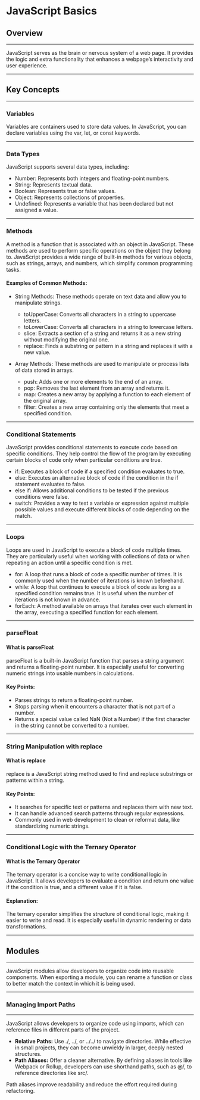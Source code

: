 # JavaScript Basics

## Overview
---

JavaScript serves as the brain or nervous system of a web page. It provides the logic and extra functionality that enhances a webpage’s interactivity and user experience.

---

## Key Concepts
---

### Variables

Variables are containers used to store data values. In JavaScript, you can declare variables using the <span class="emphasis">var</span>, <span class="emphasis">let</span>, or <span class="emphasis">const</span> keywords.

---

### Data Types

JavaScript supports several data types, including:
- <span class="emphasis">Number</span>: Represents both integers and floating-point numbers.
- <span class="emphasis">String</span>: Represents textual data.
- <span class="emphasis">Boolean</span>: Represents true or false values.
- <span class="emphasis">Object</span>: Represents collections of properties.
- <span class="emphasis">Undefined</span>: Represents a variable that has been declared but not assigned a value.

---

### Methods

A method is a function that is associated with an object in JavaScript. These methods are used to perform specific operations on the object they belong to. JavaScript provides a wide range of built-in methods for various objects, such as strings, arrays, and numbers, which simplify common programming tasks.

#### Examples of Common Methods:

- String Methods: These methods operate on text data and allow you to manipulate strings.
  - <span class="emphasis">toUpperCase</span>: Converts all characters in a string to uppercase letters.
  - <span class="emphasis">toLowerCase</span>: Converts all characters in a string to lowercase letters.
  - <span class="emphasis">slice</span>: Extracts a section of a string and returns it as a new string without modifying the original one.
  - <span class="emphasis">replace</span>: Finds a substring or pattern in a string and replaces it with a new value.

- Array Methods: These methods are used to manipulate or process lists of data stored in arrays.
  - <span class="emphasis">push</span>: Adds one or more elements to the end of an array.
  - <span class="emphasis">pop</span>: Removes the last element from an array and returns it.
  - <span class="emphasis">map</span>: Creates a new array by applying a function to each element of the original array.
  - <span class="emphasis">filter</span>: Creates a new array containing only the elements that meet a specified condition.

---

### Conditional Statements

JavaScript provides conditional statements to execute code based on specific conditions. They help control the flow of the program by executing certain blocks of code only when particular conditions are true.

- <span class="emphasis">if</span>: Executes a block of code if a specified condition evaluates to true.
- <span class="emphasis">else</span>: Executes an alternative block of code if the condition in the if statement evaluates to false.
- <span class="emphasis">else if</span>: Allows additional conditions to be tested if the previous conditions were false.
- <span class="emphasis">switch</span>: Provides a way to test a variable or expression against multiple possible values and execute different blocks of code depending on the match.

---

### Loops

Loops are used in JavaScript to execute a block of code multiple times. They are particularly useful when working with collections of data or when repeating an action until a specific condition is met.

- <span class="emphasis">for</span>: A loop that runs a block of code a specific number of times. It is commonly used when the number of iterations is known beforehand.
- <span class="emphasis">while</span>: A loop that continues to execute a block of code as long as a specified condition remains true. It is useful when the number of iterations is not known in advance.
- <span class="emphasis">forEach</span>: A method available on arrays that iterates over each element in the array, executing a specified function for each element.

---

### parseFloat

#### What is parseFloat

<span class="emphasis">parseFloat</span> is a built-in JavaScript function that parses a string argument and returns a floating-point number. It is especially useful for converting numeric strings into usable numbers in calculations.

#### Key Points:

- Parses strings to return a floating-point number.
- Stops parsing when it encounters a character that is not part of a number.
- Returns a special value called NaN (Not a Number) if the first character in the string cannot be converted to a number.

---

### String Manipulation with replace

#### What is replace

<span class="emphasis">replace</span> is a JavaScript string method used to find and replace substrings or patterns within a string.

#### Key Points:

- It searches for specific text or patterns and replaces them with new text.
- It can handle advanced search patterns through regular expressions.
- Commonly used in web development to clean or reformat data, like standardizing numeric strings.

---

### Conditional Logic with the Ternary Operator

#### What is the Ternary Operator

The ternary operator is a concise way to write conditional logic in JavaScript. It allows developers to evaluate a condition and return one value if the condition is true, and a different value if it is false.

#### Explanation:

The ternary operator simplifies the structure of conditional logic, making it easier to write and read. It is especially useful in dynamic rendering or data transformations.

---

## Modules
---

JavaScript modules allow developers to organize code into reusable components. When exporting a module, you can rename a function or class to better match the context in which it is being used.

---

### Managing Import Paths
---

JavaScript allows developers to organize code using imports, which can reference files in different parts of the project.

- **Relative Paths:** Use <span class="emphasis">./</span>, <span class="emphasis">../</span>, or <span class="emphasis">../../</span> to navigate directories. While effective in small projects, they can become unwieldy in larger, deeply nested structures.
- **Path Aliases:** Offer a cleaner alternative. By defining aliases in tools like Webpack or Rollup, developers can use shorthand paths, such as <span class="emphasis">@/</span>, to reference directories like <span class="emphasis">src/</span>.

Path aliases improve readability and reduce the effort required during refactoring.

